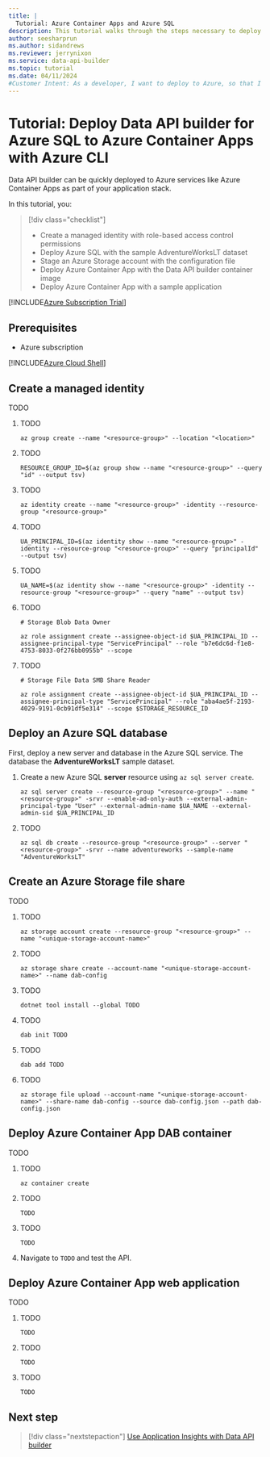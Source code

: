 ```yaml
---
title: |
  Tutorial: Azure Container Apps and Azure SQL
description: This tutorial walks through the steps necessary to deploy an API solution to Azure Container Apps using Azure SQL.
author: seesharprun
ms.author: sidandrews
ms.reviewer: jerrynixon
ms.service: data-api-builder
ms.topic: tutorial
ms.date: 04/11/2024
#Customer Intent: As a developer, I want to deploy to Azure, so that I can integrate Data API builder with my other cloud services.
---
```


# Tutorial: Deploy Data API builder for Azure SQL to Azure Container Apps with Azure CLI

Data API builder can be quickly deployed to Azure services like Azure Container Apps as part of your application stack.

In this tutorial, you:

> [!div class="checklist"]
>
> - Create a managed identity with role-based access control permissions
> - Deploy Azure SQL with the sample AdventureWorksLT dataset
> - Stage an Azure Storage account with the configuration file
> - Deploy Azure Container App with the Data API builder container image
> - Deploy Azure Container App with a sample application
>

[!INCLUDE[Azure Subscription Trial](includes/azure-subscription-trial.md)]

## Prerequisites

- Azure subscription

[!INCLUDE[Azure Cloud Shell](includes/azure-cloud-shell.md)]

## Create a managed identity

TODO

1. TODO

    ```azurecli-interactive
    az group create --name "<resource-group>" --location "<location>"
    ```

1. TODO

    ```azurecli-interactive
    RESOURCE_GROUP_ID=$(az group show --name "<resource-group>" --query "id" --output tsv)
    ```

1. TODO

    ```azurecli-interactive
    az identity create --name "<resource-group>" -identity --resource-group "<resource-group>"
    ```

1. TODO

    ```azurecli-interactive
    UA_PRINCIPAL_ID=$(az identity show --name "<resource-group>" -identity --resource-group "<resource-group>" --query "principalId" --output tsv)
    ```

1. TODO

    ```azurecli-interactive
    UA_NAME=$(az identity show --name "<resource-group>" -identity --resource-group "<resource-group>" --query "name" --output tsv)
    ```

1. TODO

    ```azurecli-interactive
    # Storage Blob Data Owner
    
    az role assignment create --assignee-object-id $UA_PRINCIPAL_ID --assignee-principal-type "ServicePrincipal" --role "b7e6dc6d-f1e8-4753-8033-0f276bb0955b" --scope
    ```

1. TODO

    ```azurecli-interactive
    # Storage File Data SMB Share Reader

    az role assignment create --assignee-object-id $UA_PRINCIPAL_ID --assignee-principal-type "ServicePrincipal" --role "aba4ae5f-2193-4029-9191-0cb91df5e314" --scope $STORAGE_RESOURCE_ID
    ```

## Deploy an Azure SQL database

First, deploy a new server and database in the Azure SQL service. The database   the **AdventureWorksLT** sample dataset.

1. Create a new Azure SQL **server** resource using `az sql server create`.

    ```azurecli-interactive
    az sql server create --resource-group "<resource-group>" --name "<resource-group>" -srvr --enable-ad-only-auth --external-admin-principal-type "User" --external-admin-name $UA_NAME --external-admin-sid $UA_PRINCIPAL_ID
    ```

1. TODO

    ```azurecli-interactive
    az sql db create --resource-group "<resource-group>" --server "<resource-group>" -srvr --name adventureworks --sample-name "AdventureWorksLT"
    ```

## Create an Azure Storage file share

TODO

1. TODO

    ```azurecli-interactive
    az storage account create --resource-group "<resource-group>" --name "<unique-storage-account-name>"
    ```

1. TODO

    ```azurecli-interactive
    az storage share create --account-name "<unique-storage-account-name>" --name dab-config
    ```

1. TODO

    ```azurecli-interactive
    dotnet tool install --global TODO
    ```

1. TODO

    ```azurecli-interactive
    dab init TODO
    ```

1. TODO

    ```azurecli-interactive
    dab add TODO
    ```

1. TODO

    ```azurecli-interactive
    az storage file upload --account-name "<unique-storage-account-name>" --share-name dab-config --source dab-config.json --path dab-config.json
    ```

## Deploy Azure Container App DAB container

TODO

1. TODO

    ```azurecli-interactive
    az container create
    ```

1. TODO

    ```azurecli-interactive
    TODO
    ```

1. TODO

    ```azurecli-interactive
    TODO
    ```

1. Navigate to `TODO` and test the API.

## Deploy Azure Container App web application

TODO

1. TODO

    ```azurecli-interactive
    TODO
    ```

1. TODO

    ```azurecli-interactive
    TODO
    ```

1. TODO

    ```azurecli-interactive
    TODO
    ```

## Next step

> [!div class="nextstepaction"]
> [Use Application Insights with Data API builder](how-to-use-application-insights.md)
